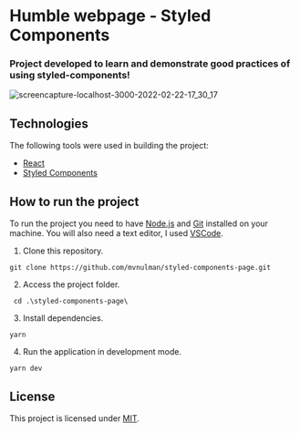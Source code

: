 # Humble webpage - Styled Components

### Project developed to learn and demonstrate good practices of using styled-components!

![screencapture-localhost-3000-2022-02-22-17_30_17](https://user-images.githubusercontent.com/63374582/155164922-09cc71af-4fe2-443a-a82f-40aa9bfdfbf7.png)



## Technologies

The following tools were used in building the project:

- [React](https://pt-br.reactjs.org)
- [Styled Components](https://styled-components.com/)

## How to run the project

To run the project you need to have [Node.js](https://nodejs.dev) and [Git](https://git-scm.com) installed on your machine. You will also need a text editor, I used [VSCode](https://code.visualstudio.com).

1. Clone this repository.

```
git clone https://github.com/mvnulman/styled-components-page.git
```

2. Access the project folder.

```
 cd .\styled-components-page\
```

3. Install dependencies.

```
yarn
```

4. Run the application in development mode.

```
yarn dev
```

## License

This project is licensed under [MIT](/LICENSE).
